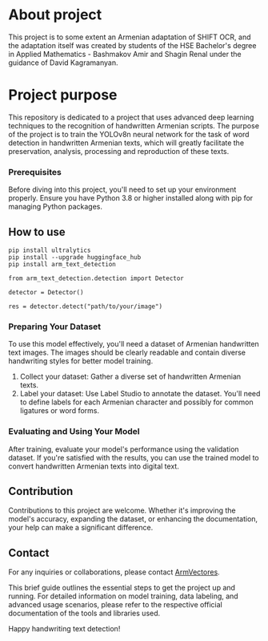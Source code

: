 # About project

This project is to some extent an Armenian adaptation of SHIFT OCR, and the adaptation itself was created by students of the HSE Bachelor's degree in Applied Mathematics - Bashmakov Amir and Shagin Renal under the guidance of David Kagramanyan.

# Project purpose

This repository is dedicated to a project that uses advanced deep learning techniques to the recognition of handwritten Armenian scripts. The purpose of the project is to train the YOLOv8n neural network for the task of word detection in handwritten Armenian texts, which will greatly facilitate the preservation, analysis, processing and reproduction of these texts.

### Prerequisites

Before diving into this project, you'll need to set up your environment properly. Ensure you have Python 3.8 or higher installed along with pip for managing Python packages.

## How to use

```
pip install ultralytics
pip install --upgrade huggingface_hub
pip install arm_text_detection
```

```
from arm_text_detection.detection import Detector

detector = Detector()

res = detector.detect("path/to/your/image")
```

### Preparing Your Dataset

To use this model effectively, you'll need a dataset of Armenian handwritten text images. The images should be clearly readable and contain diverse handwriting styles for better model training.

1. Collect your dataset: Gather a diverse set of handwritten Armenian texts.
2. Label your dataset: Use Label Studio to annotate the dataset. You'll need to define labels for each Armenian character and possibly for common ligatures or word forms.

### Evaluating and Using Your Model

After training, evaluate your model's performance using the validation dataset. If you're satisfied with the results, you can use the trained model to convert handwritten Armenian texts into digital text.

## Contribution

Contributions to this project are welcome. Whether it's improving the model's accuracy, expanding the dataset, or enhancing the documentation, your help can make a significant difference.


## Contact
For any inquiries or collaborations, please contact [ArmVectores](https://github.com/ArmVectores).


This brief guide outlines the essential steps to get the project up and running. For detailed information on model training, data labeling, and advanced usage scenarios, please refer to the respective official documentation of the tools and libraries used.

Happy handwriting text detection!

